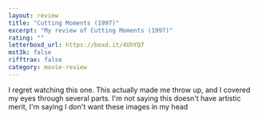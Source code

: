 ```yaml
---
layout: review
title: "Cutting Moments (1997)"
excerpt: "My review of Cutting Moments (1997)"
rating: ""
letterboxd_url: https://boxd.it/4UhYQ7
mst3k: false
rifftrax: false
category: movie-review
---
```


I regret watching this one. This actually made me throw up, and I covered my eyes through several parts. I'm not saying this doesn't have artistic merit, I'm saying I don't want these images in my head
